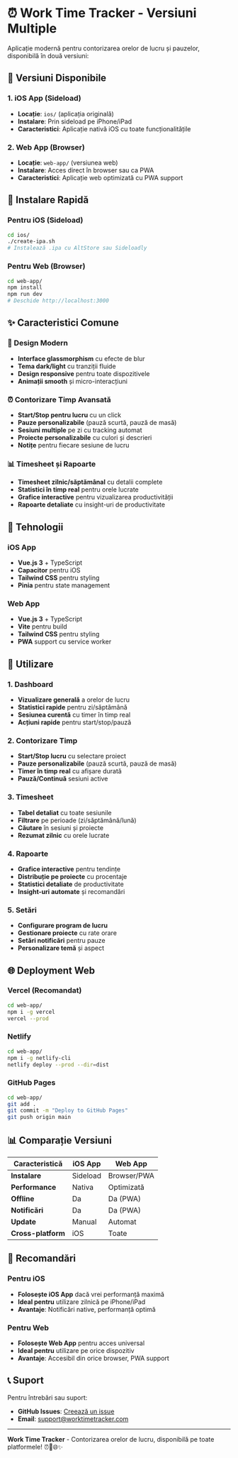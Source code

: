 # ⏰ Work Time Tracker - Versiuni Multiple

Aplicație modernă pentru contorizarea orelor de lucru și pauzelor, disponibilă în două versiuni:

## 📱 Versiuni Disponibile

### 1. **iOS App** (Sideload)
- **Locație**: `ios/` (aplicația originală)
- **Instalare**: Prin sideload pe iPhone/iPad
- **Caracteristici**: Aplicație nativă iOS cu toate funcționalitățile

### 2. **Web App** (Browser)
- **Locație**: `web-app/` (versiunea web)
- **Instalare**: Acces direct în browser sau ca PWA
- **Caracteristici**: Aplicație web optimizată cu PWA support

## 🚀 Instalare Rapidă

### Pentru iOS (Sideload)
```bash
cd ios/
./create-ipa.sh
# Instalează .ipa cu AltStore sau Sideloadly
```

### Pentru Web (Browser)
```bash
cd web-app/
npm install
npm run dev
# Deschide http://localhost:3000
```

## ✨ Caracteristici Comune

### 🎨 Design Modern
- **Interface glassmorphism** cu efecte de blur
- **Tema dark/light** cu tranziții fluide
- **Design responsive** pentru toate dispozitivele
- **Animații smooth** și micro-interacțiuni

### ⏰ Contorizare Timp Avansată
- **Start/Stop pentru lucru** cu un click
- **Pauze personalizabile** (pauză scurtă, pauză de masă)
- **Sesiuni multiple** pe zi cu tracking automat
- **Proiecte personalizabile** cu culori și descrieri
- **Notițe** pentru fiecare sesiune de lucru

### 📊 Timesheet și Rapoarte
- **Timesheet zilnic/săptămânal** cu detalii complete
- **Statistici în timp real** pentru orele lucrate
- **Grafice interactive** pentru vizualizarea productivității
- **Rapoarte detaliate** cu insight-uri de productivitate

## 🔧 Tehnologii

### iOS App
- **Vue.js 3** + TypeScript
- **Capacitor** pentru iOS
- **Tailwind CSS** pentru styling
- **Pinia** pentru state management

### Web App
- **Vue.js 3** + TypeScript
- **Vite** pentru build
- **Tailwind CSS** pentru styling
- **PWA** support cu service worker

## 📱 Utilizare

### 1. Dashboard
- **Vizualizare generală** a orelor de lucru
- **Statistici rapide** pentru zi/săptămână
- **Sesiunea curentă** cu timer în timp real
- **Acțiuni rapide** pentru start/stop/pauză

### 2. Contorizare Timp
- **Start/Stop lucru** cu selectare proiect
- **Pauze personalizabile** (pauză scurtă, pauză de masă)
- **Timer în timp real** cu afișare durată
- **Pauză/Continuă** sesiuni active

### 3. Timesheet
- **Tabel detaliat** cu toate sesiunile
- **Filtrare** pe perioade (zi/săptămână/lună)
- **Căutare** în sesiuni și proiecte
- **Rezumat zilnic** cu orele lucrate

### 4. Rapoarte
- **Grafice interactive** pentru tendințe
- **Distribuție pe proiecte** cu procentaje
- **Statistici detaliate** de productivitate
- **Insight-uri automate** și recomandări

### 5. Setări
- **Configurare program de lucru**
- **Gestionare proiecte** cu rate orare
- **Setări notificări** pentru pauze
- **Personalizare temă** și aspect

## 🌐 Deployment Web

### Vercel (Recomandat)
```bash
cd web-app/
npm i -g vercel
vercel --prod
```

### Netlify
```bash
cd web-app/
npm i -g netlify-cli
netlify deploy --prod --dir=dist
```

### GitHub Pages
```bash
cd web-app/
git add .
git commit -m "Deploy to GitHub Pages"
git push origin main
```

## 📊 Comparație Versiuni

| Caracteristică | iOS App | Web App |
|----------------|---------|---------|
| **Instalare** | Sideload | Browser/PWA |
| **Performance** | Nativa | Optimizată |
| **Offline** | Da | Da (PWA) |
| **Notificări** | Da | Da (PWA) |
| **Update** | Manual | Automat |
| **Cross-platform** | iOS | Toate |

## 🎯 Recomandări

### Pentru iOS
- **Folosește iOS App** dacă vrei performanță maximă
- **Ideal pentru** utilizare zilnică pe iPhone/iPad
- **Avantaje**: Notificări native, performanță optimă

### Pentru Web
- **Folosește Web App** pentru acces universal
- **Ideal pentru** utilizare pe orice dispozitiv
- **Avantaje**: Accesibil din orice browser, PWA support

## 📞 Suport

Pentru întrebări sau suport:
- **GitHub Issues**: [Creează un issue](https://github.com/username/work-time-tracker/issues)
- **Email**: support@worktimetracker.com

---

**Work Time Tracker** - Contorizarea orelor de lucru, disponibilă pe toate platformele! ⏰📱🌐✨